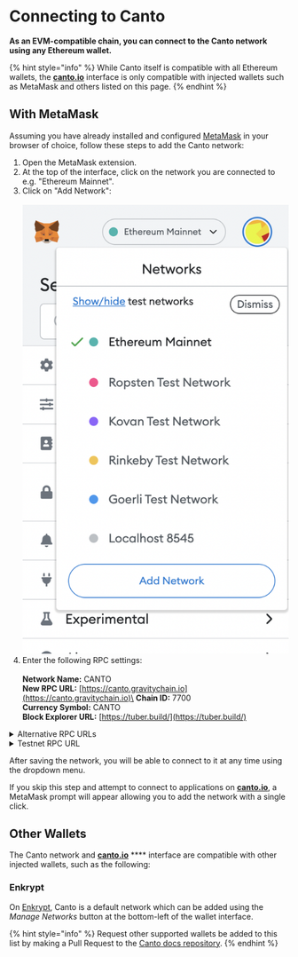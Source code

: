 # Connecting to Canto

**As an EVM-compatible chain, you can connect to the Canto network using any Ethereum wallet.**

{% hint style="info" %}
While Canto itself is compatible with all Ethereum wallets, the [**canto.io**](https://canto.io/) interface is only compatible with injected wallets such as MetaMask and others listed on this page.
{% endhint %}

## With MetaMask

Assuming you have already installed and configured [MetaMask](https://metamask.io/) in your browser of choice, follow these steps to add the Canto network:

1. Open the MetaMask extension.
2. At the top of the interface, click on the network you are connected to e.g. "Ethereum Mainnet".
3. Click on "Add Network":\
   \
   <img src="../.gitbook/assets/Screenshot 2022-08-05 at 17.55.05.png" alt="" data-size="original">
4. Enter the following RPC settings:\
   \
   **Network Name:** CANTO\
   **New RPC URL:** [https://canto.gravitychain.io](https://canto.gravitychain.io)\
   **Chain ID:** 7700\
   **Currency Symbol:** CANTO\
   **Block Explorer URL:** [https://tuber.build/](https://tuber.build/)

<details>

<summary>Alternative RPC URLs</summary>

* ****[https://canto.slingshot.finance](https://canto.slingshot.finance)
* ****[https://canto.neobase.one](https://canto.neobase.one)
* [https://canto.evm.chandrastation.com](https://canto.evm.chandrastation.com)
* ****[https://jsonrpc.canto.nodestake.top/](https://jsonrpc.canto.nodestake.top/)

</details>

<details>

<summary>Testnet RPC URL</summary>

**Network Name:** Canto Testnet\
**New RPC URL:** `https://canto-testnet.plexnode.wtf`\
**Chain ID:** 7701\
**Currency Symbol:** CANTO\
**Block Explorer URL:** [https://testnet.tuber.build/](https://testnet.tuber.build/)

</details>

After saving the network, you will be able to connect to it at any time using the dropdown menu.

If you skip this step and attempt to connect to applications on [**canto.io**](https://canto.io/), a MetaMask prompt will appear allowing you to add the network with a single click.

## Other Wallets

The Canto network and [**canto.io**](https://canto.io/) **** interface are compatible with other injected wallets, such as the following:

### Enkrypt

On [Enkrypt](https://www.enkrypt.com/?mtm\_campaign=Canto%20Wiki%20Connecting%20to%20Cant), Canto is a default network which can be added using the _Manage Networks_ button at the bottom-left of the wallet interface.

{% hint style="info" %}
Request other supported wallets be added to this list by making a Pull Request to the [Canto docs repository](https://github.com/Canto-Network/docs).
{% endhint %}
